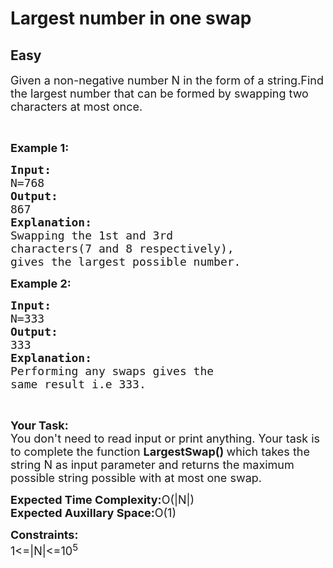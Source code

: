 # Largest number in one swap
## Easy
<div class="problems_problem_content__Xm_eO"><p><span style="font-size:18px">Given a non-negative number N in the form of a string.Find the largest number that can be formed by swapping two characters at most once.</span></p>

<p>&nbsp;</p>

<p><span style="font-size:18px"><strong>Example 1:</strong></span></p>

<pre><span style="font-size:18px"><strong>Input:</strong>
N=768
<strong>Output:</strong>
867
<strong>Explanation:
</strong>Swapping the 1st and 3rd 
characters(7 and 8 respectively),
gives the largest possible number.</span></pre>

<p><span style="font-size:18px"><strong>Example 2:</strong></span></p>

<pre><span style="font-size:18px"><strong>Input:</strong>
N=333
<strong>Output:</strong>
333
<strong>Explanation:
</strong>Performing any swaps gives the 
same result i.e 333.</span>
</pre>

<p>&nbsp;</p>

<p><span style="font-size:18px"><strong>Your Task:</strong><br>
You don't need to read input or print anything. Your task is to complete the function <strong>LargestSwap()&nbsp;</strong>which takes the string&nbsp;N&nbsp;as input parameter&nbsp;and returns the maximum possible string possible with at most one swap.</span></p>

<p><span style="font-size:18px"><strong>Expected Time Complexity:</strong>O(|N|)<br>
<strong>Expected Auxillary Space:</strong>O(1)</span></p>

<p><span style="font-size:18px"><strong>Constraints:</strong><br>
1&lt;=|N|&lt;=10<sup>5</sup></span></p>
</div>